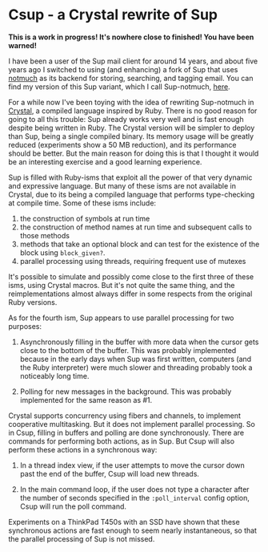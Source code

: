 # Csup - a Crystal rewrite of Sup

**This is a work in progress!  It's nowhere close to finished!  You have been warned!**

I have been a user of the Sup mail client for around 14 years,
and about five years ago I switched to using (and enhancing) a fork of Sup
that uses [notmuch](https://notmuchmail.org/) as its backend for storing, searching,
and tagging email.  You can find my version of this Sup variant, which I call
Sup-notmuch, [here](https://www.bloovis.com/cgit/sup-notmuch/).

For a while now I've been toying with the idea of rewriting
Sup-notmuch in [Crystal](https://crystal-lang.org/), a compiled language inspired by Ruby.  There
is no good reason for going to all this trouble: Sup already works
very well and is fast enough despite being written in Ruby.  The Crystal
version will be simpler to deploy than Sup, being a single compiled binary.
Its memory usage will be greatly reduced (experiments show a 50 MB reduction),
and its performance should be better.  But the main reason for doing this is that I thought
it would be an interesting exercise and a good learning experience.

Sup is filled with Ruby-isms that exploit all the power of  that
very dynamic and expressive language.  But many of these isms
are not available in Crystal, due to its being a compiled language
that performs type-checking at compile time.  Some of these isms include:

1. the construction of symbols at run time
2. the construction of method names at run time and subsequent calls to those methods
3. methods that take an optional block and can test for the existence of the block
using `block_given?`.
4. parallel processing using threads, requiring frequent use of mutexes

It's possible to simulate and possibly come close to the first three of these isms,
using Crystal macros.  But it's not quite the same thing, and the reimplementations
almost always differ in some respects from the original Ruby versions.

As for the fourth ism, Sup appears to use parallel processing for two purposes:

1. Asynchronously filling in the buffer with more data when the cursor gets
close to the bottom of the buffer.  This was probably implemented because
in the early days when Sup was first written, computers (and the Ruby
interpreter) were much slower
and threading probably took a noticeably long time.

2. Polling for new messages in the background.  This was probably implemented
for the same reason as #1.

Crystal supports concurrency using fibers and channels, to implement
cooperative multitasking.  But it does not implement parallel processing.
So in Csup, filling in buffers and polling are done synchronously.
There are commands for performing both actions, as in Sup.  But Csup
will also perform these actions in a synchronous way:

1. In a thread index view, if the user attempts to move the cursor down past
the end of the buffer, Csup will load new threads.

2. In the main command loop, if the user does not type a character after
the number of seconds specified in the `:poll_interval` config option, Csup
will run the poll command.

Experiments on a ThinkPad T450s with an SSD have shown that these
synchronous actions are fast enough to seem nearly instantaneous, so
that the parallel processing of Sup is not missed.
